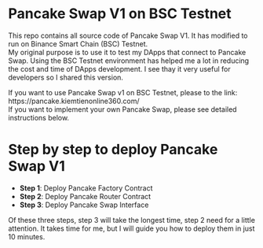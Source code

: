 # Pancake Swap V1 on BSC Testnet
This repo contains all source code of Pancake Swap V1. It has modified to run on Binance Smart Chain (BSC) Testnet.
<br />My original purpose is to use it to test my DApps that connect to Pancake Swap. Using the BSC Testnet environment has helped me a lot in reducing the cost and time of DApps development. I see thay it very useful for developers so I shared this version.

<p>If you want to use Pancake Swap v1 on BSC Testnet, please to the link: https://pancake.kiemtienonline360.com/
<br />If you want to implement your own Pancake Swap, please see detailed instructions below.

# Step by step to deploy Pancake Swap V1
<ul>
  <li><b>Step 1</b>: Deploy Pancake Factory Contract</li>
  <li><b>Step 2</b>: Deploy Pancake Router Contract</li>
  <li><b>Step 3</b>: Deploy Pancake Swap Interface</li>
</ul>
<p>Of these three steps, step 3 will take the longest time, step 2 need for a little attention. It takes time for me, but I will guide you how to deploy them in just 10 minutes.
